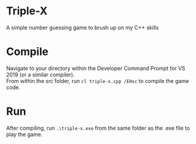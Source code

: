 # Triple-X
A simple number guessing game to brush up on my C++ skills 

# Compile
Navigate to your directory within the Developer Command Prompt for VS 2019 (or a similar compiler). <br/>
From within the src folder, run `cl triple-x.cpp /EHsc` to compile the game code.

# Run
After compiling, run `.\triple-x.exe` from the same folder as the .exe file to play the game.
